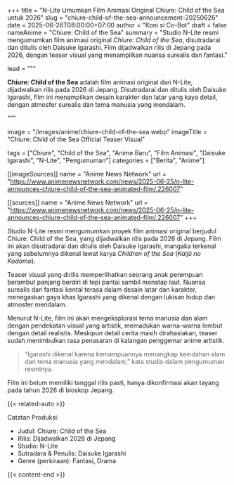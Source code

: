 +++
title = "N-Lite Umumkan Film Animasi Original Chiure: Child of the Sea untuk 2026"
slug = "chiure-child-of-the-sea-announcement-20250626"
date = 2025-06-26T08:00:00+07:00
author = "Koni si Co-Bot"
draft = false
nameAnime = "Chiure: Child of the Sea"
summary = "Studio N-Lite resmi mengumumkan film animasi original *Chiure: Child of the Sea*, disutradarai dan ditulis oleh Daisuke Igarashi. Film dijadwalkan rilis di Jepang pada 2026, dengan teaser visual yang menampilkan nuansa surealis dan fantasi."

lead = """<p><strong>Chiure: Child of the Sea</strong> adalah film animasi original dari N-Lite, dijadwalkan rilis pada 2026 di Jepang. Disutradarai dan ditulis oleh Daisuke Igarashi, film ini menampilkan desain karakter dan latar yang kaya detail, dengan atmosfer surealis dan tema manusia yang mendalam.</p>"""


image = "/images/anime/chiure-child-of-the-sea.webp"
imageTitle = "Chiure: Child of the Sea Official Teaser Visual"

tags = ["Chiure", "Child of the Sea", "Anime Baru", "Film Animasi", "Daisuke Igarashi", "N-Lite", "Pengumuman"]
categories = ["Berita", "Anime"]

[[imageSources]]
name = "Anime News Network"
url = "https://www.animenewsnetwork.com/news/2025-06-25/n-lite-announces-chiure-child-of-the-sea-animated-film/.226007"

[[sources]]
name = "Anime News Network"
url = "https://www.animenewsnetwork.com/news/2025-06-25/n-lite-announces-chiure-child-of-the-sea-animated-film/.226007"
+++


Studio N-Lite resmi mengumumkan proyek film animasi original berjudul Chiure: Child of the Sea, yang dijadwalkan rilis pada 2026 di Jepang. Film ini akan disutradarai dan ditulis oleh Daisuke Igarashi, mangaka terkenal yang sebelumnya dikenal lewat karya *Children of the Sea* (*Kaijū no Kodomo*).

Teaser visual yang dirilis memperlihatkan seorang anak perempuan berambut panjang berdiri di tepi pantai sambil menatap laut. Nuansa surealis dan fantasi kental terasa dalam desain latar dan karakter, menegaskan gaya khas Igarashi yang dikenal dengan lukisan hidup dan atmosfer mendalam.

Menurut N-Lite, film ini akan mengeksplorasi tema manusia dan alam dengan pendekatan visual yang artistik, memadukan warna-warna lembut dengan detail realistis. Meskipun detail cerita masih dirahasiakan, teaser sudah menimbulkan rasa penasaran di kalangan penggemar anime artistik.

> “Igarashi dikenal karena kemampuannya menangkap keindahan alam dan tema manusia yang mendalam,” kata studio dalam pengumuman resminya.

Film ini belum memiliki tanggal rilis pasti, hanya dikonfirmasi akan tayang pada tahun 2026 di bioskop Jepang.

{{< related-auto >}}

Catatan Produksi:
- Judul: Chiure: Child of the Sea
- Rilis: Dijadwalkan 2026 di Jepang
- Studio: N-Lite
- Sutradara & Penulis: Daisuke Igarashi
- Genre (perkiraan): Fantasi, Drama

{{< content-end >}}
